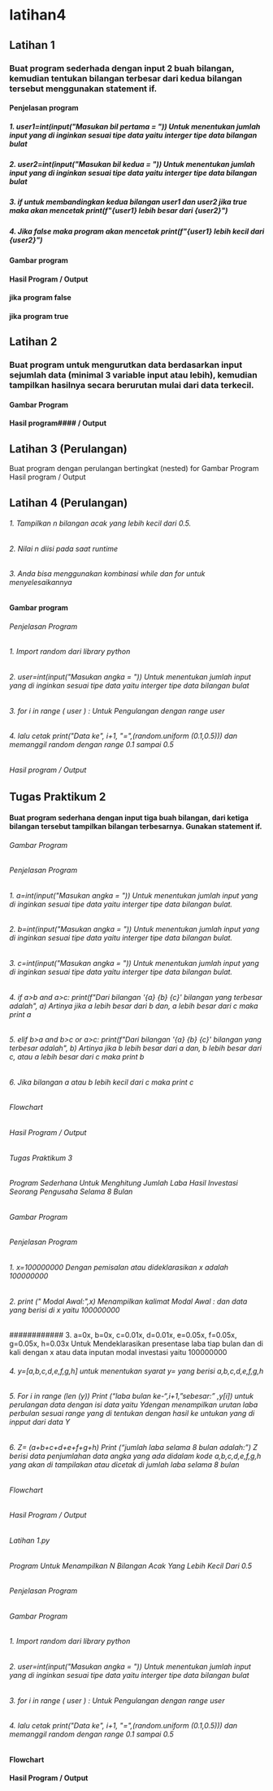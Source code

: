 # latihan4
## Latihan 1
### Buat program sederhada dengan input 2 buah bilangan, kemudian tentukan bilangan terbesar dari kedua bilangan tersebut menggunakan statement if.
#### Penjelasan program
##### 1.	user1=int(input("Masukan bil pertama = ")) Untuk menentukan jumlah input yang di inginkan sesuai tipe data yaitu interger tipe data bilangan bulat
##### 2.	user2=int(input("Masukan bil kedua = ")) Untuk menentukan jumlah input yang di inginkan sesuai tipe data yaitu interger tipe data bilangan bulat
##### 3.	if untuk membandingkan kedua bilangan user1 dan user2 jika true maka akan mencetak print(f"{user1} lebih besar dari {user2}")
##### 4.	Jika false maka program akan mencetak print(f"{user1} lebih kecil dari {user2}")
#### Gambar program

#### Hasil Program / Output

#### jika program false

#### jika program true

## Latihan 2
### Buat program untuk mengurutkan data berdasarkan input sejumlah data (minimal 3 variable input atau lebih), kemudian tampilkan hasilnya secara berurutan mulai dari data terkecil.
#### Gambar Program

#### Hasil program#### / Output

## Latihan 3 (Perulangan)
Buat program dengan perulangan bertingkat (nested) for
Gambar Program
Hasil program / Output

## Latihan 4 (Perulangan)
###### 1. Tampilkan n bilangan acak yang lebih kecil dari 0.5.
###### 2. Nilai n diisi pada saat runtime
###### 3. Anda bisa menggunakan kombinasi while dan for untuk menyelesaikannya
#### Gambar program

###### Penjelasan Program
###### 1.	Import random dari library python
###### 2.	user=int(input("Masukan angka = ")) Untuk menentukan jumlah input yang di inginkan sesuai tipe data yaitu interger tipe data bilangan bulat
###### 3.	for i in range ( user ) : Untuk Pengulangan dengan range user
###### 4.	lalu cetak print("Data ke", i+1, "=",(random.uniform (0.1,0.5))) dan memanggil random dengan range 0.1 sampai 0.5
###### Hasil program / Output

## Tugas Praktikum 2
#### Buat program sederhana dengan input tiga buah bilangan, dari ketiga bilangan tersebut tampilkan bilangan terbesarnya. Gunakan statement if.
###### Gambar Program

###### Penjelasan Program
###### 1.	a=int(input("Masukan angka = ")) Untuk menentukan jumlah input yang di inginkan sesuai tipe data yaitu interger tipe data bilangan bulat.
###### 2.	b=int(input("Masukan angka = ")) Untuk menentukan jumlah input yang di inginkan sesuai tipe data yaitu interger tipe data bilangan bulat.
###### 3.	c=int(input("Masukan angka = ")) Untuk menentukan jumlah input yang di inginkan sesuai tipe data yaitu interger tipe data bilangan bulat.
###### 4.	if a>b and a>c: print(f"Dari bilangan '{a} {b} {c}' bilangan yang terbesar adalah", a) Artinya jika a lebih besar dari b dan, a lebih besar dari c maka print a
###### 5.	elif b>a and b>c or a>c: print(f"Dari bilangan '{a} {b} {c}' bilangan yang terbesar adalah", b) Artinya jika b lebih besar dari a dan, b lebih besar dari c, atau a lebih besar dari c maka print b
###### 6.	Jika bilangan a atau b lebih kecil dari c maka print c
###### Flowchart

###### Hasil Program / Output



###### Tugas Praktikum 3
###### Program Sederhana Untuk Menghitung Jumlah Laba Hasil Investasi Seorang Pengusaha Selama 8 Bulan
###### Gambar Program

###### Penjelasan Program
###### 1.	x=100000000 Dengan pemisalan atau dideklarasikan x adalah 100000000
###### 2.	print (" Modal Awal:",x) Menampilkan kalimat Modal Awal : dan data yang berisi di x yaitu 100000000
############ 3.	a=0x, b=0x, c=0.01x, d=0.01x, e=0.05x, f=0.05x, g=0.05x, h=0.03x Untuk Mendeklarasikan presentase laba tiap bulan dan di kali dengan x atau data inputan modal investasi yaitu 100000000
###### 4.	y=[a,b,c,d,e,f,g,h] untuk menentukan syarat y= yang berisi a,b,c,d,e,f,g,h
###### 5.	For i in range (len (y)) Print (“laba bulan ke-“,i+1,”sebesar:” ,y[i]) untuk perulangan data dengan isi data yaitu Ydengan menampilkan urutan laba perbulan sesuai range yang di tentukan dengan hasil ke untukan yang di inpput dari data Y
###### 6.	Z= (a+b+c+d+e+f+g+h) Print (“jumlah laba selama 8 bulan adalah:”) Z berisi data penjumlahan data angka yang ada didalam kode a,b,c,d,e,f,g,h yang akan di tampilakan atau dicetak di jumlah laba selama 8 bulan
###### Flowchart

###### Hasil Program / Output

###### Latihan 1.py
###### Program Untuk Menampilkan N Bilangan Acak Yang Lebih Kecil Dari 0.5
###### Penjelasan Program
###### Gambar Program

###### 1.	Import random dari library python
###### 2.	user=int(input("Masukan angka = ")) Untuk menentukan jumlah input yang di inginkan sesuai tipe data yaitu interger tipe data bilangan bulat
###### 3.	for i in range ( user ) : Untuk Pengulangan dengan range user
###### 4.	lalu cetak print("Data ke", i+1, "=",(random.uniform (0.1,0.5))) dan memanggil random dengan range 0.1 sampai 0.5
#### Flowchart
#### Hasil Program / Output
